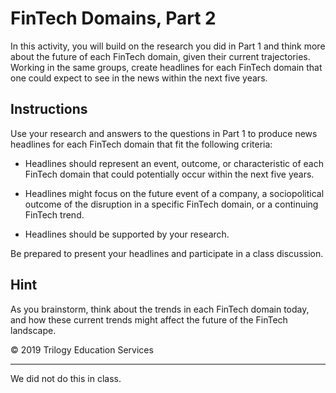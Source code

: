 # FinTech Domains, Part 2

In this activity, you will build on the research you did in Part 1 and think more about the future of each FinTech domain, given their current trajectories. Working in the same groups, create headlines for each FinTech domain that one could expect to see in the news within the next five years. 

## Instructions

Use your research and answers to the questions in Part 1 to produce news headlines for each FinTech domain that fit the following criteria:

* Headlines should represent an event, outcome, or characteristic of each FinTech domain that could potentially occur within the next five years.

* Headlines might focus on the future event of a company, a sociopolitical outcome of the disruption in a specific FinTech domain, or a continuing FinTech trend.

* Headlines should be supported by your research. 

Be prepared to present your headlines and participate in a class discussion.

## Hint

As you brainstorm, think about the trends in each FinTech domain today, and how these current trends might affect the future of the FinTech landscape.


© 2019 Trilogy Education Services

---

We did not do this in class.